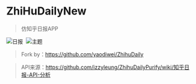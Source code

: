 # ZhiHuDailyNew

> 仿知乎日报APP

![日报](http://ol9j5v5dg.bkt.clouddn.com/S70321-114037.jpg)  ![主题](http://ol9j5v5dg.bkt.clouddn.com/S70321-114050.jpg) 


> Fork by：https://github.com/yaodiwei/ZhihuDaily

> API来源：https://github.com/izzyleung/ZhihuDailyPurify/wiki/知乎日报-API-分析

